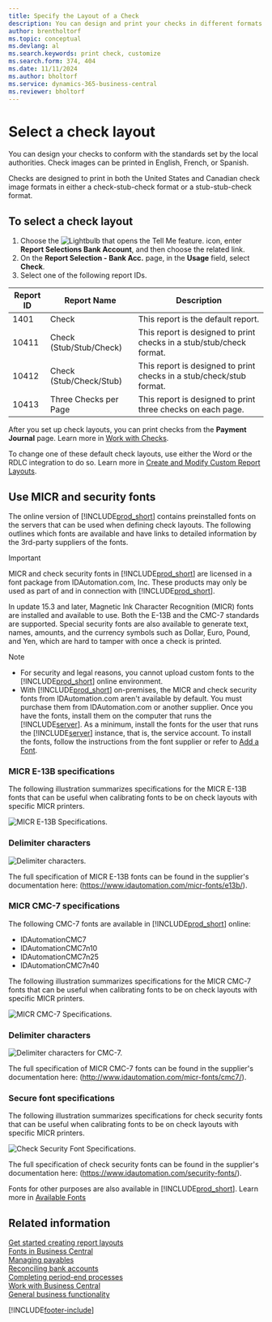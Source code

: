 ```yaml
---
title: Specify the Layout of a Check
description: You can design and print your checks in different formats to conform with standards set by your local authorities.
author: brentholtorf
ms.topic: conceptual
ms.devlang: al
ms.search.keywords: print check, customize
ms.search.form: 374, 404
ms.date: 11/11/2024
ms.author: bholtorf
ms.service: dynamics-365-business-central
ms.reviewer: bholtorf
---
```

# Select a check layout

You can design your checks to conform with the standards set by the local authorities. Check images can be printed in English, French, or Spanish.

Checks are designed to print in both the United States and Canadian check image formats in either a check-stub-check format or a stub-stub-check format.

## To select a check layout

1. Choose the ![Lightbulb that opens the Tell Me feature.](media/ui-search/search_small.png "Tell me what you want to do") icon, enter **Report Selections Bank Account**, and then choose the related link.
2. On the **Report Selection - Bank Acc.** page, in the **Usage** field, select **Check**.
3. Select one of the following report IDs.

| Report ID | Report Name | Description |
| --- | --- | --- |
| 1401 |Check |This report is the default report. |
| 10411 |Check (Stub/Stub/Check) |This report is designed to print checks in a stub/stub/check format. |
| 10412 |Check (Stub/Check/Stub) |This report is designed to print checks in a stub/check/stub format. |
| 10413 |Three Checks per Page |This report is designed to print three checks on each page. |

After you set up check layouts, you can print checks from the **Payment Journal** page. Learn more in [Work with Checks](payables-how-work-checks.md).

To change one of these default check layouts, use either the Word or the RDLC integration to do so. Learn more in [Create and Modify Custom Report Layouts](ui-how-create-custom-report-layout.md).

## Use MICR and security fonts

The online version of [!INCLUDE[prod_short](includes/prod_short.md)] contains preinstalled fonts on the servers that can be used when defining check layouts. The following outlines which fonts are available and have links to detailed information by the 3rd-party suppliers of the fonts.

> [!Important]
> MICR and check security fonts in [!INCLUDE[prod_short](includes/prod_short.md)] are licensed in a font package from IDAutomation.com, Inc. These products may only be used as part of and in connection with [!INCLUDE[prod_short](includes/prod_short.md)].

In update 15.3 and later, Magnetic Ink Character Recognition (MICR) fonts are installed and available to use. Both the E-13B and the CMC-7 standards are supported. Special security fonts are also available to generate text, names, amounts, and the currency symbols such as Dollar, Euro, Pound, and Yen, which are hard to tamper with once a check is printed.

> [!NOTE]
> - For security and legal reasons, you cannot upload custom fonts to the [!INCLUDE[prod_short](includes/prod_short.md)] online environment.
> - With [!INCLUDE[prod_short](includes/prod_short.md)] on-premises, the MICR and check security fonts from IDAutomation.com aren't available by default. You must purchase them from IDAutomation.com or another supplier. Once you have the fonts, install them on the computer that runs the [!INCLUDE[server](includes/server.md)]. As a minimum, install the fonts for the user that runs the [!INCLUDE[server](includes/server.md)] instance, that is, the service account. To install the fonts, follow the instructions from the font supplier or refer to [Add a Font](https://support.microsoft.com/en-us/office/add-a-font-b7c5f17c-4426-4b53-967f-455339c564c1).

### MICR E-13B specifications

The following illustration summarizes specifications for the MICR E-13B fonts that can be useful when calibrating fonts to be on check layouts with specific MICR printers.

![MICR E-13B Specifications.](media/font_MICR_E-13B_Specifications.png "MICR E-13B Specifications")

### Delimiter characters

![Delimiter characters.](media/font-micr-letters.png "Delimiter characters")

The full specification of MICR E-13B fonts can be found in the supplier's documentation here: (https://www.idautomation.com/micr-fonts/e13b/).

### MICR CMC-7 specifications

The following CMC-7 fonts are available in [!INCLUDE[prod_short](includes/prod_short.md)] online:

- IDAutomationCMC7
- IDAutomationCMC7n10
- IDAutomationCMC7n25
- IDAutomationCMC7n40

The following illustration summarizes specifications for the MICR CMC-7 fonts that can be useful when calibrating fonts to be on check layouts with specific MICR printers.

![MICR CMC-7 Specifications.](media/font_MICR_CMC-7_Specifications.png "MICR CMC-7 Specifications")

### Delimiter characters

![Delimiter characters for CMC-7.](media/font-cmc7-letters.png "Delimiter characters for CMC-7")

The full specification of MICR CMC-7 fonts can be found in the supplier's documentation here: (http://www.idautomation.com/micr-fonts/cmc7/).

### Secure font specifications

The following illustration summarizes specifications for check security fonts that can be useful when calibrating fonts to be on check layouts with specific MICR printers.

![Check Security Font Specifications.](media/font_check-security-font_Specifications.png "Check Security Font Specifications")

The full specification of check security fonts can be found in the supplier's documentation here: (https://www.idautomation.com/security-fonts/).

Fonts for other purposes are also available in [!INCLUDE[prod_short](includes/prod_short.md)]. Learn more in [Available Fonts](ui-fonts.md)

## Related information

[Get started creating report layouts](ui-get-started-layouts.md)  
[Fonts in Business Central](ui-fonts.md)  
[Managing payables](payables-manage-payables.md)  
[Reconciling bank accounts](bank-manage-bank-accounts.md)  
[Completing period-end processes](year-how-complete-period-end-processes.md)  
[Work with Business Central](ui-work-product.md)  
[General business functionality](ui-across-business-areas.md)

[!INCLUDE[footer-include](includes/footer-banner.md)]